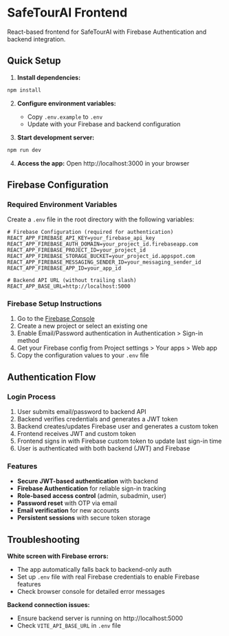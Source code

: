 # SafeTourAI Frontend

React-based frontend for SafeTourAI with Firebase Authentication and backend integration.

## Quick Setup

1. **Install dependencies:**
```bash
npm install
```

2. **Configure environment variables:**
   - Copy `.env.example` to `.env`
   - Update with your Firebase and backend configuration

3. **Start development server:**
```bash
npm run dev
```

4. **Access the app:**
Open http://localhost:3000 in your browser

## Firebase Configuration

### Required Environment Variables
Create a `.env` file in the root directory with the following variables:

```env
# Firebase Configuration (required for authentication)
REACT_APP_FIREBASE_API_KEY=your_firebase_api_key
REACT_APP_FIREBASE_AUTH_DOMAIN=your_project_id.firebaseapp.com
REACT_APP_FIREBASE_PROJECT_ID=your_project_id
REACT_APP_FIREBASE_STORAGE_BUCKET=your_project_id.appspot.com
REACT_APP_FIREBASE_MESSAGING_SENDER_ID=your_messaging_sender_id
REACT_APP_FIREBASE_APP_ID=your_app_id

# Backend API URL (without trailing slash)
REACT_APP_BASE_URL=http://localhost:5000
```

### Firebase Setup Instructions
1. Go to the [Firebase Console](https://console.firebase.google.com/)
2. Create a new project or select an existing one
3. Enable Email/Password authentication in Authentication > Sign-in method
4. Get your Firebase config from Project settings > Your apps > Web app
5. Copy the configuration values to your `.env` file

## Authentication Flow

### Login Process
1. User submits email/password to backend API
2. Backend verifies credentials and generates a JWT token
3. Backend creates/updates Firebase user and generates a custom token
4. Frontend receives JWT and custom token
5. Frontend signs in with Firebase custom token to update last sign-in time
6. User is authenticated with both backend (JWT) and Firebase

### Features
- **Secure JWT-based authentication** with backend
- **Firebase Authentication** for reliable sign-in tracking
- **Role-based access control** (admin, subadmin, user)
- **Password reset** with OTP via email
- **Email verification** for new accounts
- **Persistent sessions** with secure token storage

## Troubleshooting

**White screen with Firebase errors:**
- The app automatically falls back to backend-only auth
- Set up `.env` file with real Firebase credentials to enable Firebase features
- Check browser console for detailed error messages

**Backend connection issues:**
- Ensure backend server is running on http://localhost:5000
- Check `VITE_API_BASE_URL` in `.env` file
